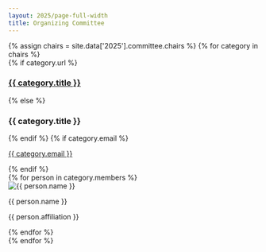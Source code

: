 ```yaml
---
layout: 2025/page-full-width
title: Organizing Committee
---
```


<div class="organizers-container">
  {% assign chairs = site.data['2025'].committee.chairs %}
  {% for category in chairs %}
  <div class="chairs-category">
    {% if category.url %}
      <a href="{{ category.url }}">
        <h3>{{ category.title }}</h3>
      </a>
    {% else %}
      <h3>{{ category.title }}</h3>
    {% endif %}
    {% if category.email %}
      <p class="category-email">
        <a href="mailto:{{ category.email }}">{{ category.email }}</a>
      </p>
    {% endif %}
    <div class="chairs">
      {% for person in category.members %}
      <div class="chair">
        <img src="{{ person.img | relative_url }}" alt="{{ person.name }}" />
        <p class="name">{{ person.name }}</p>
        <p class="affiliation">{{ person.affiliation }}</p>
      </div>
      {% endfor %}
    </div>
  </div>
  {% endfor %}
</div>
